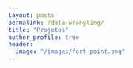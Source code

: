 ```yaml
---
layout: posts
permalink: /data-wrangling/
title: "Projetos"
author_profile: true
header:
  image: "/images/fort point.png"
---
```



